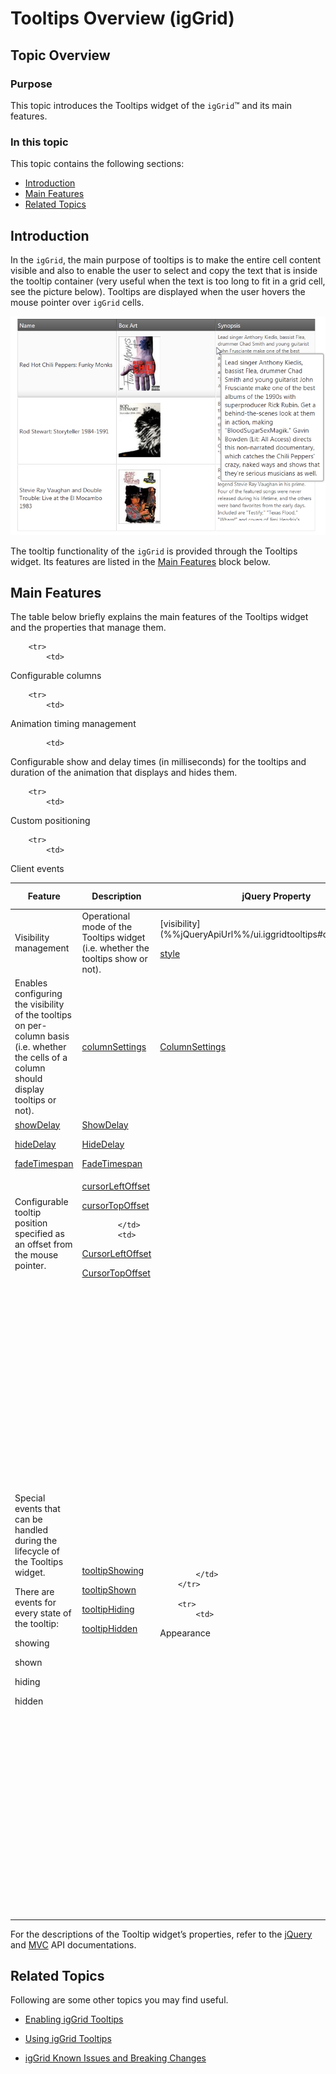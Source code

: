 ﻿<!--
|metadata|
{
    "fileName": "iggrid-tooltips-overview",
    "controlName": "igGrid",
    "tags": ["Getting Started","Grids"]
}
|metadata|
-->

# Tooltips Overview (igGrid)

## Topic Overview

### Purpose
This topic introduces the Tooltips widget of the `igGrid`™ and its main features.

### In this topic
This topic contains the following sections:

- [Introduction](#introduction)
- [Main Features](#features)
- [Related Topics](#topics)

## <a id="introduction"></a> Introduction 

In the `igGrid`, the main purpose of tooltips is to make the entire cell content visible and also to enable the user to select and copy the text that is inside the tooltip container (very useful when the text is too long to fit in a grid cell, see the picture below). Tooltips are displayed when the user hovers the mouse pointer over `igGrid` cells.

![](images/igGrid_Tooltips_Overview__01.png)

The tooltip functionality of the `igGrid` is provided through the Tooltips widget. Its features are listed in the [Main Features](#features) block below.

## <a id="features"></a> Main Features 

The table below briefly explains the main features of the Tooltips widget and the properties that manage them.
<table class="table">
	<thead>
		<tr>
            <th>
Feature
			</th>
            <th>
Description
			</th>
            <th>
jQuery Property
			</th>
            <th>
MVC Property
			</th>
        </tr>
	</thead>
	<tbody>
        <tr>
            <td>
Visibility management
			</td>
            <td>
Operational mode of the Tooltips widget (i.e. whether the tooltips show or not).
			</td>
            <td>
[visibility](%%jQueryApiUrl%%/ui.iggridtooltips#options:visibility) <br />
                
[style](%%jQueryApiUrl%%/ui.iggridtooltips#options:style)
			</td>
            <td>
[Visibility](Infragistics.Web.Mvc~Infragistics.Web.Mvc.GridTooltips~Visibility.html) <br />
                
[Style](Infragistics.Web.Mvc~Infragistics.Web.Mvc.GridTooltips~Style.html)
			</td>
        </tr>

        <tr>
            <td>
Configurable columns
			</td>
            <td>
Enables configuring the visibility of the tooltips on per-column basis (i.e. whether the cells of a column should display tooltips or not).
			</td>
            <td>
[columnSettings](%%jQueryApiUrl%%/ui.iggridtooltips#options:columnSettings) 
			</td>
            <td>
[ColumnSettings](Infragistics.Web.Mvc~Infragistics.Web.Mvc.GridTooltips~ColumnSettings.html)
			</td>
        </tr>

        <tr>
            <td>
Animation timing management
			</td>

            <td>
Configurable show and delay times (in milliseconds) for the tooltips and duration of the animation that displays and hides them.
			</td>
            <td>
[showDelay](%%jQueryApiUrl%%/ui.iggridtooltips#options:showDelay) <br />
                
[hideDelay](%%jQueryApiUrl%%/ui.iggridtooltips#options:hideDelay) <br />
                
[fadeTimespan](%%jQueryApiUrl%%/ui.iggridtooltips#options:fadeTimespan)
			</td>
            <td>
[ShowDelay](Infragistics.Web.Mvc~Infragistics.Web.Mvc.GridTooltips~ShowDelay.html) <br />
                
[HideDelay](Infragistics.Web.Mvc~Infragistics.Web.Mvc.GridTooltips~HideDelay.html) <br />
                
[FadeTimespan](Infragistics.Web.Mvc~Infragistics.Web.Mvc.GridTooltips~FadeTimespan.html)
			</td>
        </tr>

        <tr>
            <td>
Custom positioning
			</td>
            <td>
Configurable tooltip position specified as an offset from the mouse pointer.
			</td>
            <td>
[cursorLeftOffset](%%jQueryApiUrl%%/ui.iggridtooltips#options:cursorLeftOffset) <br />

[cursorTopOffset](%%jQueryApiUrl%%/ui.iggridtooltips#options:cursorTopOffset)
                
            </td>
            <td>
[CursorLeftOffset](Infragistics.Web.Mvc~Infragistics.Web.Mvc.GridTooltips~CursorLeftOffset.html) <br />
                
[CursorTopOffset](Infragistics.Web.Mvc~Infragistics.Web.Mvc.GridTooltips~CursorTopOffset.html)
			</td>
        </tr>

        <tr>
            <td>
Client events
			</td>
            <td>
Special events that can be handled during the lifecycle of the Tooltips widget.

There are events for every state of the tooltip:  <br />

showing  <br />

shown  <br />

hiding  <br />

hidden  <br />
			</td>
            <td>
[tooltipShowing](%%jQueryApiUrl%%/ui.iggridtooltips#events:tooltipShowing) <br />
                

[tooltipShown](%%jQueryApiUrl%%/ui.iggridtooltips#events:tooltipShown) <br />


[tooltipHiding](%%jQueryApiUrl%%/ui.iggridtooltips#events:tooltipHiding) <br />


[tooltipHidden](%%jQueryApiUrl%%/ui.iggridtooltips#events:tooltipHidden)
			</td>
            <td>

			</td>
        </tr>

        <tr>
            <td>
Appearance
			</td>
            <td>
Configures how the tooltips are styled and positioned. There are two modes: "tooltip" and "popover".
                <br />
The "tooltip" style will position the tooltip according to the mouse cursor (it will display next to the mouse cursor). The tooltip content will be rendered as plain text.
                <br />
The "popover" style initializes an instance of the igPopover control. It will position the tooltip according to the target TD element with an arrow pointing to it. The tooltip content will be rendered as HTML.
                <br />
Appearance can be customized additionally by changing the jQuery UI CSS Framework classes.
			</td>
            <td>
[style](%%jQueryApiUrl%%/ui.iggridtooltips#options:style)
			</td>
            <td>
[Style](Infragistics.Web.Mvc~Infragistics.Web.Mvc.GridTooltips~Style.html)
			</td>
        </tr>
    </tbody>
</table>

For the descriptions of the Tooltip widget’s properties, refer to the [jQuery](%%jQueryApiUrl%%/ui.iggridtooltips#options) and [MVC](Infragistics.Web.Mvc~Infragistics.Web.Mvc.GridTooltips_members.html) API documentations.


## <a id="topics"></a> Related Topics 

Following are some other topics you may find useful.

- [Enabling igGrid Tooltips](igGrid-Enabling-Tooltips.html)

- [Using igGrid Tooltips](igGrid-Using-Tooltips.html)

- [igGrid Known Issues and Breaking Changes](igGrid-Known-Issues.html)

 

 


